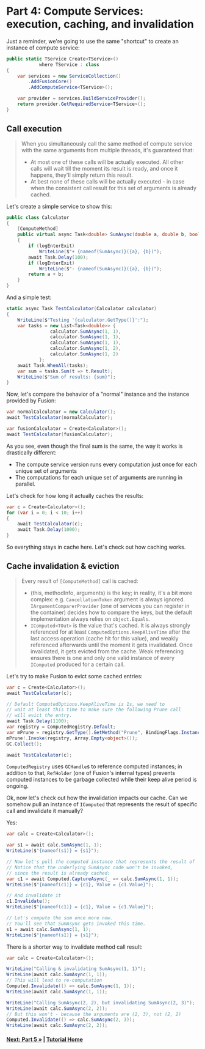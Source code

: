 # Part 4: Compute Services: execution, caching, and invalidation

Just a reminder, we're going to use the same "shortcut" to create an instance
of compute service:

``` cs --editable false --region part04_createHelper --source-file Part04.cs
public static TService Create<TService>()
            where TService : class
{
    var services = new ServiceCollection()
        .AddFusionCore()
        .AddComputeService<TService>();

    var provider = services.BuildServiceProvider();
    return provider.GetRequiredService<TService>();
}
```

## Call execution

> When you simultaneously call the same method of compute service
> with the same arguments from multiple threads, it's guaranteed
> that:
> 
> * At most one of these calls will be actually executed. All other  
>   calls will wait till the moment its result is ready, and once
>   it happens, they'll simply return this result.
> * At best none of these calls will be actually executed - in case
>   when the consistent call result for this set of arguments is
>   already cached.

Let's create a simple service to show this:

``` cs --region part04_defineCalculator --source-file Part04.cs
public class Calculator
{
    [ComputeMethod]
    public virtual async Task<double> SumAsync(double a, double b, bool logEnterExit = true)
    {
        if (logEnterExit)
            WriteLine($"+ {nameof(SumAsync)}({a}, {b})");
        await Task.Delay(100);
        if (logEnterExit)
            WriteLine($"- {nameof(SumAsync)}({a}, {b})");
        return a + b;
    }
}
```

And a simple test:

``` cs --region part04_defineTestCalculator --source-file Part04.cs
static async Task TestCalculator(Calculator calculator)
{
    WriteLine($"Testing '{calculator.GetType()}':");
    var tasks = new List<Task<double>> {
                calculator.SumAsync(1, 1),
                calculator.SumAsync(1, 1),
                calculator.SumAsync(1, 1),
                calculator.SumAsync(1, 2),
                calculator.SumAsync(1, 2)
            };
    await Task.WhenAll(tasks);
    var sum = tasks.Sum(t => t.Result);
    WriteLine($"Sum of results: {sum}");
}
```

Now, let's compare the behavior of a "normal" instance
and the instance provided by Fusion:

``` cs --region part04_useCalculator1 --source-file Part04.cs
var normalCalculator = new Calculator();
await TestCalculator(normalCalculator);

var fusionCalculator = Create<Calculator>();
await TestCalculator(fusionCalculator);
```

As you see, even though the final sum is the same, the way it works
is drastically different:

* The compute service version runs every computation just
  once for each unique set of arguments
* The computations for each unique set of arguments are running
  in parallel.

Let's check for how long it actually caches the results:

``` cs --region part04_useCalculator2 --source-file Part04.cs
var c = Create<Calculator>();
for (var i = 0; i < 10; i++)
{
    await TestCalculator(c);
    await Task.Delay(1000);
}
```

So everything stays in cache here. Let's check out how caching works.

## Cache invalidation & eviction

> Every result of `[ComputeMethod]` call is cached:
> 
> * (this, methodInfo, arguments) is the key; in reality,
>   it's a bit more complex: e.g. `CancellationToken` argument
>   is always ignored. `IArgumentComparerProvider` (one of services
>   you can register in the container) decides how to compare the keys,
>   but the default implementation always relies on `object.Equals`.
> * `IComputed<TOut>` is the value that's cached. It is
>   always strongly referenced for at least `ComputedOptions.KeepAliveTime`
>   after the last access operation (cache hit for this value),
>   and weakly referenced afterwards until the moment it gets invalidated.
>   Once invalidated, it gets evicted from the cache.
>   Weak referencing ensures there is one and only one valid instance
>   of every `IComputed` produced for a certain call.

Let's try to make Fusion to evict some cached entries:

``` cs --region part04_useCalculator3 --source-file Part04.cs
var c = Create<Calculator>();
await TestCalculator(c);

// Default ComputedOptions.KeepAliveTime is 1s, we need to
// wait at least this time to make sure the following Prune call
// will evict the entry.
await Task.Delay(1100);
var registry = ComputedRegistry.Default;
var mPrune = registry.GetType().GetMethod("Prune", BindingFlags.Instance | BindingFlags.NonPublic);
mPrune!.Invoke(registry, Array.Empty<object>());
GC.Collect();

await TestCalculator(c);
```

`ComputedRegistry` uses `GCHandle`s to reference computed instances;
in addition to that, `RefHolder` (one of Fusion's internal types)
prevents computed instances to be garbage collected while their
keep alive period is ongoing.

Ok, now let's check out how the invalidation impacts our cache.
Can we somehow pull an instance of `IComputed` that represents
the result of specific call and invalidate it manually?

Yes:

``` cs --region part04_useCalculator4 --source-file Part04.cs
var calc = Create<Calculator>();

var s1 = await calc.SumAsync(1, 1);
WriteLine($"{nameof(s1)} = {s1}");

// Now let's pull the computed instance that represents the result of
// Notice that the underlying SumAsync code won't be invoked,
// since the result is already cached:
var c1 = await Computed.CaptureAsync(_ => calc.SumAsync(1, 1));
WriteLine($"{nameof(c1)} = {c1}, Value = {c1.Value}");

// And invalidate it
c1.Invalidate();
WriteLine($"{nameof(c1)} = {c1}, Value = {c1.Value}");

// Let's compute the sum once more now.
// You'll see that SumAsync gets invoked this time.
s1 = await calc.SumAsync(1, 1);
WriteLine($"{nameof(s1)} = {s1}");
```

There is a shorter way to invalidate method call result:

``` cs --region part04_useCalculator5 --source-file Part04.cs
var calc = Create<Calculator>();

WriteLine("Calling & invalidating SumAsync(1, 1)");
WriteLine(await calc.SumAsync(1, 1));
// This will lead to re-computation
Computed.Invalidate(() => calc.SumAsync(1, 1));
WriteLine(await calc.SumAsync(1, 1));

WriteLine("Calling SumAsync(2, 2), but invalidating SumAsync(2, 3)");
WriteLine(await calc.SumAsync(2, 2));
// But this won't - because the arguments are (2, 3), not (2, 2)
Computed.Invalidate(() => calc.SumAsync(2, 3));
WriteLine(await calc.SumAsync(2, 2));
```

#### [Next: Part 5 &raquo;](./Part05.md) | [Tutorial Home](./README.md)

